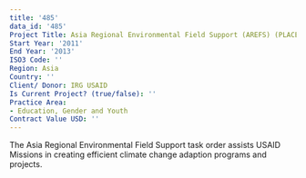 ```yaml
---
title: '485'
data_id: '485'
Project Title: Asia Regional Environmental Field Support (AREFS) (PLACE IQC)
Start Year: '2011'
End Year: '2013'
ISO3 Code: ''
Region: Asia
Country: ''
Client/ Donor: IRG USAID
Is Current Project? (true/false): ''
Practice Area:
- Education, Gender and Youth
Contract Value USD: ''
---
```


The Asia Regional Environmental Field Support task order assists USAID Missions in creating efficient climate change adaption programs and projects.